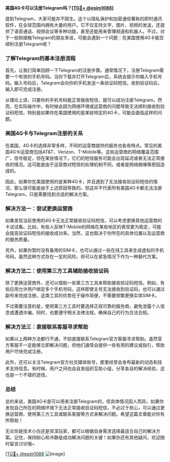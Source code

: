 **美国4G卡可以注册Telegram吗？[[TG💪+ @esim1088](https://t.me/s/esim1088)]**

提到Telegram，大家可能并不陌生。这个以隐私保护和加密通信著称的即时通讯软件，在全球范围内拥有大量的用户。它不仅支持文字、图片、视频的发送，还提供了语音通话、视频会议等多种功能，甚至还能用来管理频道和机器人。不过，对于一些刚接触Telegram的朋友来说，可能会遇到一个问题：在美国使用4G卡能否顺利注册Telegram呢？

### **了解Telegram的基本注册流程**

首先，让我们简单回顾一下Telegram的注册步骤。通常情况下，注册Telegram需要一个有效的手机号码。当你下载并打开Telegram后，系统会提示你输入手机号码。输入号码后，Telegram会向你的手机发送一条验证码短信。收到验证码后，输入即可完成注册。

从理论上讲，只要你的手机号码能正常接收短信，就可以成功注册Telegram。然而，在实际操作中，有时候会因为网络环境或运营商的问题导致无法顺利接收到验证码短信。特别是如果你在美国使用的是某些特定的4G卡，可能会面临这样的问题。

### **美国4G卡与Telegram注册的关系**

在美国，4G卡的选择非常多样，不同的运营商提供的服务也各有特点。常见的美国4G卡运营商包括AT&T、Verizon、T-Mobile等。这些运营商的网络覆盖范围广，信号稳定，但在某些情况下，它们的短信服务可能会出现延迟或者无法正常接收的情况。这可能是由于运营商对短信的处理机制不同，或者是网络拥堵等原因造成的。

因此，如果你在美国使用的是某种4G卡，并且遇到了无法接收验证码短信的情况，那么很可能是由于上述原因导致的。但这并不代表所有美国4G卡都无法注册Telegram，只是需要找到合适的解决方案。

### **解决方法一：尝试更换运营商**

如果发现当前使用的4G卡无法正常接收验证码短信，可以考虑更换其他运营商的卡试试看。比如，有些人反映T-Mobile的网络在某些地区的表现更为稳定，可能会提高验证码短信的接收成功率。当然，这也取决于你所在的具体位置以及运营商的服务质量。

另外，如果你暂时没有备用的SIM卡，也可以通过一些在线工具来生成虚拟的手机号码。虽然这种方式存在一定的风险，但可以在紧急情况下作为一种替代方案。

### **解决方法二：使用第三方工具辅助接收验证码**

除了更换运营商外，还可以借助一些第三方工具来帮助接收验证码短信。例如，有些应用允许用户绑定多个手机号码，这样即使主号无法接收到验证码，也可以通过副号来完成注册。这类工具的优势在于操作简便，不需要频繁更换实体SIM卡。

不过需要注意的是，使用第三方工具时要选择正规可靠的服务商，避免泄露个人信息或遭遇诈骗。同时，也要遵守相关法律法规，确保自己的行为合法合规。

### **解决方法三：直接联系客服寻求帮助**

如果以上两种方法都行不通，不妨直接联系Telegram官方客服寻求帮助。虽然官方客服不一定能够立即解决问题，但他们通常会提供一些有用的建议或指引，帮助用户尽快完成注册。

此外，还可以关注Telegram官方社交媒体账号，那里经常会发布最新的动态和技术支持信息。有时候，用户之间也会自发组织互助小组，分享各自的解决经验，这也是一个不错的途径。

### **总结**

总的来说，美国4G卡是可以用来注册Telegram的，但具体情况因人而异。如果你发现自己所在的网络环境下无法正常接收验证码短信，不必过于担心，可以通过更换运营商、使用第三方工具或联系客服等方式来解决问题。希望这篇文章能对你有所帮助！

无论你是技术小白还是资深玩家，都可以根据自身需求选择最适合自己的解决方案。记住，保持耐心和冷静是成功解决问题的关键！如果你还有其他疑问，欢迎随时留言讨论哦~

[[TG💪+ @esim1088](https://t.me/s/esim1088) ![Image](https://i.postimg.cc/4NQfJmqS/Snipaste-2025-05-13-00-14-12.png)]
